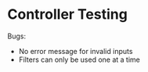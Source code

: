 # Controller Testing
Bugs: 
- No error message for invalid inputs
- Filters can only be used one at a time
